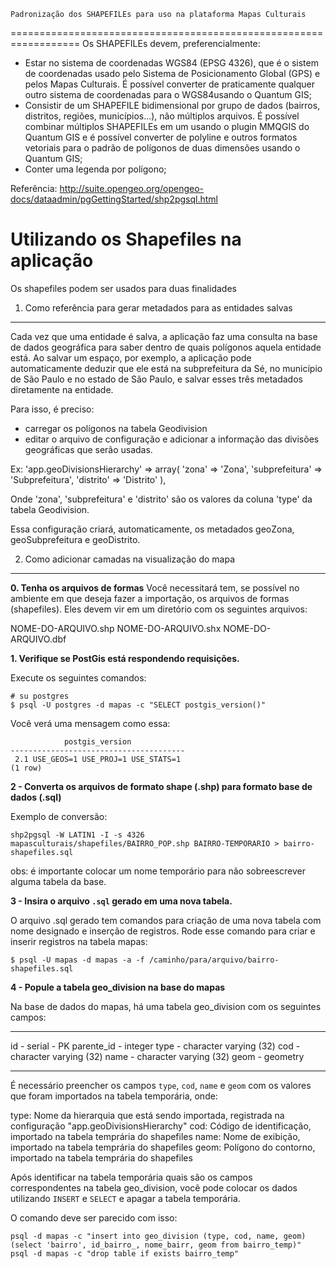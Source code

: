  	Padronização dos SHAPEFILEs para uso na plataforma Mapas Culturais
==================================================================
Os SHAPEFILEs devem, preferencialmente:

- Estar no sistema de coordenadas WGS84 (EPSG 4326), que é o sistem de coordenadas usado pelo Sistema de Posicionamento Global (GPS) e pelos Mapas Culturais. É possível converter de praticamente qualquer outro sistema de coordenadas para o WGS84usando o Quantum GIS;
- Consistir de um SHAPEFILE bidimensional por grupo de dados (bairros, distritos, regiões, municípios...), não múltiplos arquivos. É possível combinar múltiplos SHAPEFILEs em um usando o plugin MMQGIS do Quantum GIS e é possível converter de polyline e outros formatos vetoriais para o padrão de polígonos de duas dimensões usando o Quantum GIS;
- Conter uma legenda por polígono;

Referência: http://suite.opengeo.org/opengeo-docs/dataadmin/pgGettingStarted/shp2pgsql.html

Utilizando os Shapefiles na aplicação
=====================================

Os shapefiles podem ser usados para duas finalidades

1. Como referência para gerar metadados para as entidades salvas
-------------------------------------------------------------

Cada vez que uma entidade é salva, a aplicação faz uma consulta na base de dados geográfica para saber dentro de quais polígonos aquela entidade está. Ao salvar um espaço, por exemplo, a aplicação pode automaticamente deduzir que ele está na subprefeitura da Sé, no município de São Paulo e no estado de São Paulo, e salvar esses três metadados diretamente na entidade.

Para isso, é preciso:

- carregar os polígonos na tabela Geodivision
- editar o arquivo de configuração e adicionar a informação das divisões geográficas que serão usadas.

Ex:
'app.geoDivisionsHierarchy' => array(
            'zona' => 'Zona',
            'subprefeitura' => 'Subprefeitura',
            'distrito' => 'Distrito'
        ),

  Onde 'zona', 'subprefeitura' e 'distrito' são os valores da coluna 'type' da tabela Geodivision.

  Essa configuração criará, automaticamente, os metadados geoZona, geoSubprefeitura e geoDistrito.

2. Como adicionar camadas na visualização do mapa
---------------------------------------


**0. Tenha os arquivos de formas**
Você necessitará tem, se possível no ambiente em que deseja fazer a importação, os arquivos de formas (shapefiles). Eles devem vir em um diretório com os seguintes arquivos:

NOME-DO-ARQUIVO.shp
NOME-DO-ARQUIVO.shx
NOME-DO-ARQUIVO.dbf


**1. Verifique se PostGis está respondendo requisições.**

Execute os seguintes comandos:
```
# su postgres
$ psql -U postgres -d mapas -c "SELECT postgis_version()"
```

Você verá uma mensagem como essa:

```
            postgis_version
---------------------------------------
 2.1 USE_GEOS=1 USE_PROJ=1 USE_STATS=1
(1 row)
```

**2 - Converta os arquivos de formato shape (.shp) para formato base de dados (.sql)**

Exemplo de conversão:

```
shp2pgsql -W LATIN1 -I -s 4326 mapasculturais/shapefiles/BAIRRO_POP.shp BAIRRO-TEMPORARIO > bairro-shapefiles.sql
```
obs: é importante colocar um nome temporário para não sobreescrever alguma tabela da base.

**3 - Insira o arquivo `.sql` gerado em uma nova tabela.**

O arquivo .sql gerado tem comandos para criação de uma nova tabela com nome designado e inserção de registros. Rode esse comando para criar e inserir registros na tabela mapas:

```
$ psql -U mapas -d mapas -a -f /caminho/para/arquivo/bairro-shapefiles.sql
```

**4 - Popule a tabela geo_division na base do mapas**

Na base de dados do mapas, há uma tabela geo_division com os seguintes campos:

---------
id                  - serial - PK
parente_id          - integer
type                - character varying (32)
cod                 - character varying (32)
name                - character varying (32)
geom                - geometry

---------

É necessário preencher os campos `type`, `cod`, `name` e `geom` com os valores que foram importados na tabela temporária, onde:

type: Nome da hierarquia que está sendo importada, registrada na configuração "app.geoDivisionsHierarchy"
cod: Código de identificação, importado na tabela temprária do shapefiles
name: Nome de exibição, importado na tabela temprária do shapefiles
geom: Polígono do contorno, importado na tabela temprária do shapefiles

Após identificar na tabela temporária quais são os campos correspondentes na tabela geo_division, você pode colocar os dados utilizando `INSERT` e `SELECT` e apagar a tabela temporária.

O comando deve ser parecido com isso:

```
psql -d mapas -c "insert into geo_division (type, cod, name, geom) (select 'bairro', id_bairro_, nome_bairr, geom from bairro_temp)"
psql -d mapas -c "drop table if exists bairro_temp"
```
